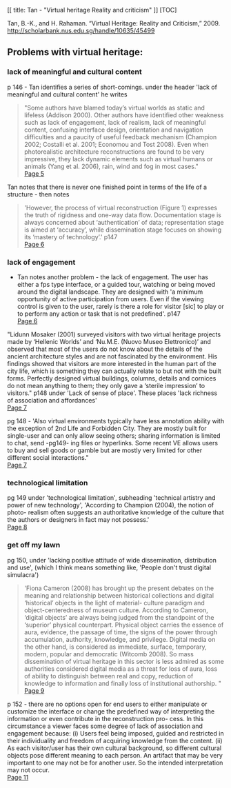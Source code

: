 [[
title: Tan - "Virtual heritage Reality and criticism"
]]
[TOC]

Tan, B.-K., and H. Rahaman. “Virtual Heritage: Reality and Criticism,” 2009. <http://scholarbank.nus.edu.sg/handle/10635/45499>

## Problems with virtual heritage:
### lack of meaningful and cultural content
p 146 - Tan identifies a series of short-comings. under the header 'lack of meaningful and cultural content' he writes 
> "Some authors have blamed today’s virtual worlds as static and lifeless (Addison 2000). Other authors have identified other weakness such as lack of engagement, lack of realism, lack of meaningful content, confusing interface design, orientation and navigation difficulties and a paucity of useful feedback mechanism (Champion 2002; Costalli et al. 2001; Economou and Tost 2008). Even when photorealistic architecture reconstructions are found to be very impressive, they lack dynamic elements such as virtual humans or animals (Yang et al. 2006), rain, wind and fog in most cases."   
[Page 5](sk://tan_virtual_2009#5)

Tan notes that there is never one finished point in terms of the life of a structure - then notes 
>'However, the process of virtual reconstruction (Figure 1) expresses the truth of rigidness and one-way data flow. Documentation stage is always concerned about ‘authentication’ of data; representation stage is aimed at ‘accuracy’, while dissemination stage focuses on showing its ‘mastery of technology’.' p147   
[Page 6](sk://tan_virtual_2009#6)

### lack of engagement
- Tan notes another problem - the lack of engagement. The user has either a fps type interface, or a guided tour, watching or being moved around the digital landscape. They are designed with 'a minimum opportunity of active participation from users. Even if the viewing control is given to the user, rarely is there a role for visitor [sic] to play or to perform any action or task that is not predefined'. p147   
[Page 6](sk://tan_virtual_2009#6)

"Lidunn Mosaker (2001) surveyed visitors with two virtual heritage projects made by ‘Hellenic Worlds’ and ‘Nu.M.E. (Nuovo Museo Elettronico)’ and observed that most of the users do not know about the details of the ancient architecture styles and are not fascinated by the environment. His findings showed that visitors are more interested in the human part of the city life, which is something they can actually relate to but not with the built forms. Perfectly designed virtual buildings, columns, details and cornices do not mean anything to them; they only gave a ‘sterile impression’ to visitors." p148 under 'Lack of sense of place'. These places 'lack richness of association and affordances'   
[Page 7](sk://tan_virtual_2009#7)

pg 148 - 'Also virtual environments typically have less annotation ability with the exception of 2nd Life and Forbidden City. They are mostly built for single-user and can only allow seeing others; sharing information is limited to chat, send -pg149- ing files or hyperlinks. Some recent VE allows users to buy and sell goods or gamble but are mostly very limited for other different social interactions."   
[Page 7](sk://tan_virtual_2009#7)

### technological limitation
pg 149 under 'technological limitation', subheading 'technical artistry and power of new technology', 'According to Champion (2004), the notion of photo- realism often suggests an authoritative knowledge of the culture that the authors or designers in fact may not possess.'   
[Page 8](sk://tan_virtual_2009#8)

 ### get off my lawn
 pg 150, under 'lacking positive attitude of wide dissemination, distribution and use', (which I think means something like, 'People don't trust digital simulacra') 
 >'Fiona Cameron (2008) has brought up the present debates on the meaning and relationship between historical collections and digital ‘historical’ objects in the light of material- culture paradigm and object-centeredness of museum culture. According to Cameron, ‘digital objects’ are always being judged from the standpoint of the ‘superior’ physical counterpart. Physical object carries the essence of aura, evidence, the passage of time, the signs of the power through accumulation, authority, knowledge, and privilege. Digital media on the other hand, is considered as immediate, surface, temporary, modern, popular and democratic (Witcomb 2008). So mass dissemination of virtual heritage in this sector is less admired as some authorities considered digital media as a threat for loss of aura, loss of ability to distinguish between real and copy, reduction of knowledge to information and finally loss of institutional authorship. "  
[Page 9](sk://tan_virtual_2009#9)

p 152 - there are no options open for end users to either manipulate or customize the interface or change the predefined way of interpreting the information or even contribute in the reconstruction pro- cess. In this circumstance a viewer faces some degree of lack of association and engagement because: (i) Users feel being imposed, guided and restricted in their individuality and freedom of acquiring knowledge from the content. (ii) As each visitor/user has their own cultural background, so different cultural objects pose different meaning to each person. An artifact that may be very important to one may not be for another user. So the intended interpretation may not occur.   
[Page 11](sk://tan_virtual_2009#11)




